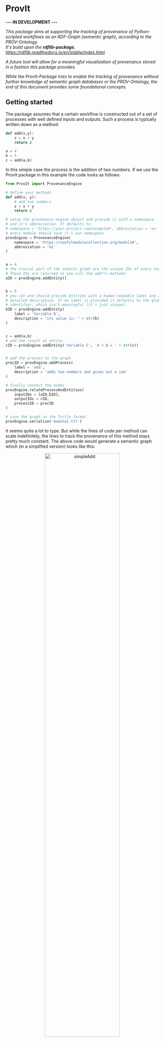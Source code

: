 # ProvIt

__--- IN DEVELOPMENT ---__

*This package aims at supporting the tracking of provenance of Python-scripted workflows as an RDF-Graph (semantic graph), according to the PROV-Ontology. <br/> It's build upon the __rdflib-package__, <https://rdflib.readthedocs.io/en/stable/index.html>.*

*A future tool will allow for a meaningful visualization of provenance stored in a fashion this package provides.*

*While the ProvIt-Package tries to enable the tracking of provenance without further knowledge of semantic graph databases or the PROV-Ontology, the end of this document provides some  foundational concepts.*

## Getting started

The package assumes that a certain workflow is constructed out of a set of processes with well defined inputs and outputs. Such a process is typically written down as a method:

```python
def add(x,y):
    z = x + y
    return z

a = 4
b = 5
c = add(a,b)
```

In this simple case the process is the addition of two numbers. If we use the ProvIt package in this example the code looks as follows:

```python
from ProvIt import ProvenanceEngine

# define your methods
def add(x, y):
    # add two numbers
    z = x + y
    return z

# setup the provenance engine object and provide it with a namespace
# and it's abbreviation. It defaults to:
# namespace = 'https://your.project.com/example#', abbreviation = 'ex'
# every module should have it's own namespace
provEngine = ProvenanceEngine(
    namespace = 'https://usefulmodulecollection.org/modul1#', 
    abbreviation = 'm1'
)


a = 4
# the crucial part of the sematic graph are the unique IDs of every node.
# These IDs are returned as you call the add*()-methods:
aID = provEngine.addEntity()


b = 5
# you can and should provide Entities with a human-readable label and a 
# detailed description. If no label is provided it defaults to the global
# identifier, which isn't meaningful (it's just unique).
bID = provEngine.addEntity(
    label = 'Variable B',
    description = "its value is: " + str(b)
)


c = add(a,b)
# add the result as entity.
cID = provEngine.addEntity('Variable C', 'A + B = ' + str(c))


# add the process to the graph
procID = provEngine.addProcess(
    label = 'add',
    description = 'adds two numbers and gives out a sum'
)

# finally connect the nodes
provEngine.relateProcessAndEntities(
    inputIDs = [aID,bID],
    outputIDs = cID,
    processID = procID
)

# save the graph in the Turtle format
provEngine.serialize('module1.ttl')
```

It seems quite a lot to type. But while the lines of code per method can scale indefinitely, the lines to track the provenance of this method stays pretty much constant. The above code would generate a semantic graph which (in a simplified version) looks like this:

<center><img src="./assets/simpleAddition.png" alt="simpleAdd" width=70%/></center>

## Further examples

The following examples shall demonstrate some common use cases and give additional information on the functionality of the package. Further down the line you will find a short documentation of all available methods.

## Looping over a process

A little more complex example would be the addition of the elements of two lists:

```python
from ProvIt import ProvenanceEngine

# define your methods
def add(x, y):
    # add two numbers
    z = x + y
    return z

# setup the provenance engine object and provide it with a namespace
provEngine = ProvenanceEngine(
    namespace = 'https://usefulmodulecollection.org/modul1#', 
    abbreviation = 'm1'
)


# add the process to the graph
procID = provEngine.addProcess(
    label = 'add',
    description = 'adds two numbers and gives out a sum'
)


# define lists
A = [4,4,8]
B = [1,2,3]

# add the elements and construct the according entities and 
# relations between them on the flow

C = []
for i in range(3):
    a = A[i]
    aID = provEngine.addEntity(
        label = 'Variable a',
        description = "its value is: " + str(a)
    )

    b = B[i]
    bID = provEngine.addEntity(
        label = 'Variable b',
        description = "its value is: " + str(b)
    )

    c = add(a,b)
    cID = provEngine.addEntity('Variable c', 'a + b = ' + str(c))
    C.append(c)

    # connect the nodes
    provEngine.relateProcessAndEntities(
        inputIDs = [aID,bID],
        outputIDs = cID,
        processID = procID
    )

# save the graph in the Turtle format
provEngine.serialize('example2.ttl')
```

A simplified visualization of the provenance looks like this:

<center><img src="./assets/example2.png" alt="example2" width=70%/></center>

Notice that all inputs and outputs were generated by or used the same process, while the relation between specific entities is provided by the wasDerivedFrom connection.

An other approach to add the two vectors would be to adapt `add(...)`, so that it accepts lists as input and also delivers a list as output. The resulting provenance in this case would look very similar to first example (the entities are now lists of values instead of single values).

> __Note__ You can define the nodes of your provenance graph at any scope of your program, it needs to fit your needs. I recommend to always define them one scope on top of the method you want track. In the above example, if we would have defined the entities and the process inside `add(...)`, it would have generated three different processes which are all identical in what they do - adding numbers. Also, if you make use of other third party libraries you are not able to implement the definition of your nodes inside the concrete methods source code, therefore it is better to keep a consistent style and always define them outside.

## Nested methods

If nested method are tracked as provenance, __the outer method(s) should not be tracked__. To keep track of the nesting, `addProcess(...)` is provided with an optional variable called `scope`, which defaults to `False`. If it is set to `True`, _ProvIt_ makes use of the `traceback`-module, which is designed to trace back errors (<https://docs.python.org/3/library/traceback.html>). Therefore it can trace the current scope up to the uppermost one. This information is added to the graph via: `currentProcess wasCalledFromScope farOutMethod/outerMethod/innerMethod`.

In the case of tracking nested methods, it is often times useful to stray away from the from the note above and define the output-entities of the outer method inside the outer method itself and return the IDs (see example).

```python
from ProvIt import ProvenanceEngine


# define your methods
def add(x, y):
    # add two numbers
    z = x + y
    return z


def subtract(x,y):
    # subtract two numbers
    z = x - y
    return z


def arbitraryOuterMethod(x, y ,xID, yID, engine):
    # to track the provenance of a nested method inside an outer method,
    # the outer method needs to be provided with the provenanceEngine-object
    # and the IDs of the input. 
    # this should be by giving it as parameter, since it makes the methods 
    # more generic.
    # python scoping rules could also be leveraged

    # add process to graph

    # if scope is true, additional information from which scope in your program
    # the added method was called is added.
    # in this case: addID wasCalledFromScope arbitraryOuterMethod
    # if the nesting is deeper the hierarchy of the scopes is indicated by '/'
    # e.g.: addID wasCalledFromScope arbitraryOuterMethod/arbitraryInnerMethod
    addID = engine.addProcess(
        label = 'add',
        description = 'adds two numbers and gives out a sum',
        scope = True
    )

    z = add(x,y)

    zID = engine.addEntity(
        label = 'Variable z',
        description = "its value is: " + str(z)
    )

    engine.relateProcessAndEntities(
        inputIDs = [xID,yID],
        outputIDs = zID,
        processID = addID
    )

    three = 3
    threeID = engine.addEntity(
        label = 'constant three',
        description = "its value is: " + str(three)
    )

    # add process to graph
    subID = engine.addProcess(
            label = 'subtract',
            description = 'subtracts two numbers',
            scope = True
        )

    result = subtract(z, three)

    resultID = engine.addEntity(
        label = 'result',
        description = "its value is: " + str(result)
    )

    engine.relateProcessAndEntities(
        inputIDs = [zID, threeID],
        outputIDs = resultID,
        processID = subID
    )

    return result, resultID


# setup the provenance engine object and provide it with a namespace
provEngine = ProvenanceEngine(
    namespace = 'https://usefulmodulecollection.org/modul1#', 
    abbreviation = 'm1'
)

a = 6
aID = provEngine.addEntity(
        label = 'Variable a',
        description = "its value is: " + str(a)
    )

b = 3
bID = provEngine.addEntity(
        label = 'Variable b',
        description = "its value is: " + str(b)
    )

# we need to define the output entities inside the outer method, since 
# they get generated by processes defined inside the method.
# this is no violation of the recommendation given in the documentation, because
# when nested methods are tracked, the outer method can't (really should not) be 
# tracked.
# an additional parameter in addProcess() will help to preserve the knowledge about 
# the scopes. 

c, cID = arbitraryOuterMethod(a, b, aID, bID, provEngine)


# save the graph in the Turtle format
provEngine.serialize('example3.ttl')
```

## Agents

The _Prov-Ontology_ defines an additional node type called _Agent_. This refers either to a specific person or an organization. A person can act on behalf of an organization and a certain process can be associated with a person (also the respective outputs of the process can be attributed to the person associated with it). _ProvIt_ provides functionalities to setup Agents and construct the according relations.

In the most common case the processes ran in a script, can be associated with person who wrote the  script. Therefore the package provides a shortcut, to related all processes that are added to the engine to a common person, `setupDefaultPerson(...)`. Additionally `addProcess(...)` has an optional variable called `agentID`, if it is provided with an ID, the process gets associated with this ID (this is also true if a default person is defined; see at the end of the example).

```python
from ProvIt import ProvenanceEngine

# define your methods
def add(x, y):
    # add two numbers
    z = x + y
    return z

def subtract(x,y):
    # subtract two numbers
    z = x - y
    return z

# setup the provenance engine object and provide it with a namespace
provEngine = ProvenanceEngine(
    namespace = 'https://usefulmodulecollection.org/modul1#', 
    abbreviation = 'm1'
)

meID = provEngine.setupDefaultPerson(
    label = 'Me',
    description = '... (could possibly be left out)',
    OrcID = 'https://orcid.org/0000-0001-8637-9071'
)

a = 4
aID = provEngine.addEntity(
    label = 'Variable A',
    description = "it's value is: " + str(a)
)


b = 5
bID = provEngine.addEntity(
    label = 'Variable B',
    description = "it's value is: " + str(b)
)


c = add(a,b)
# add the result as entity.
cID = provEngine.addEntity('Variable C', 'A + B = ' + str(c))


# add the process to the graph
procID = provEngine.addProcess(
    label = 'add',
    description = 'adds two numbers and gives out a sum'
)

# finally connect the nodes
provEngine.relateProcessAndEntities(
    inputIDs = [aID,bID],
    outputIDs = cID,
    processID = procID
)


# add another person and it's organization
testPersonID = provEngine.addAgent(
    label = 'testPerson',
    OrcID = 'https://this-is-no-orcID.org/'
)

organizationID = provEngine.addAgent(
    label = 'organization',
    description = 'all people work here'
)

# relate me and the test person to the organization
provEngine.relatePersonsAndOrganizations(
    personIDs = [meID, testPersonID],
    organizationIDs = organizationID
)

d = subtract(a,b)
# add the result as entity.
dID = provEngine.addEntity('Variable C', 'A - B = ' + str(d))

# add the process to the graph
# provide this process with an agentID, this overwrites the default agent for 
# this process
subID = provEngine.addProcess(
    label = 'subtract',
    description = 'subtracts two numbers',
    agentID = testPersonID
)
provEngine.relateProcessAndEntities(
    inputIDs = [aID,bID],
    outputIDs = dID,
    processID = subID
)


# save the graph in the Turtle format
provEngine.serialize('example4.ttl')
```

A simplified visualization of the provenance looks like this:

<center><img src="./assets/example4.png" alt="example2" width=70%/></center>

# The end so far

You reached to current end of the document. I'm aware that the promised short documentations of the core concepts are missing right now. Here are some links and an other graphic:

- <https://www.w3.org/TR/rdf-concepts/>
- <https://www.ontotext.com/knowledge-hub/fundamentals/>
- <https://www.w3.org/TR/prov-o/>

<center><img src="./assets/provo-core.png" alt="example2" width=90%/></center>

I'm also aware that the provenance tracking with this packing still promises a lot of additional work. Setting up all the nodes, keeping an eye on the IDs and relating them properly is quite something to handle. But I also think that the bulk of the work can be done by some virtuoso copy pasting.

__What is missing:__

- unit tests
- errors and warnings to prevent from doing dumb stuff (constructing wrong connections like outputs that were generated by inputs)
- some more utility/ automation; currently there is a module called utilities which contains:
  - the extraction of the stack (used)
  - a method to pull the input parameters and values from the function from where    its called (not used)
  - that's it. It should be expanded.
- methods to manually append nodes and edges to already existing nodes (planned via the rdflib SPARQL API and the CONSTRUCT keyword)
- the visualization which uses the output of this
- connection to a Triple Store
- I also don't like the whole nested methods part
